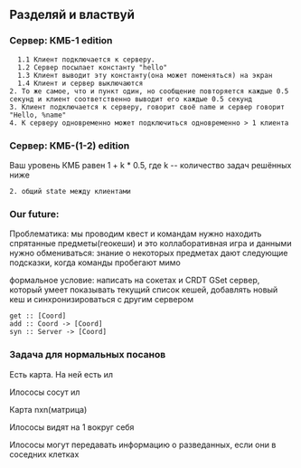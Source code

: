 ## Разделяй и властвуй

### Сервер: КМБ-1 edition
```1. Сделать однопоточный сервер и клиент. С следующим алгоритмом действий:
  1.1 Клиент подключается к серверу.
  1.2 Сервер посылает константу "hello" 
  1.3 Клиент выводит эту константу(она может поменяться) на экран
  1.4 Клиент и сервер выключаются
2. То же самое, что и пункт один, но сообщение повторяется каждые 0.5 секунд и клиент соответственно выводит его каждые 0.5 секунд
3. Клиент подключается к серверу, говорит своё name и сервер говорит "Hello, %name"
4. К серверу одновременно может подключиться одновременно > 1 клиента
```
### Сервер: КМБ-(1-2) edition 
Ваш уровень КМБ равен 1 + k * 0.5, где k -- количество задач решённых ниже
```1. broadcast server: посылка и монитор broadcast сообщений
2. общий state между клиентами
```
### Our future: 
Проблематика: 
мы проводим квест и командам нужно находить спрятанные предметы(геокеши) и это коллаборативная игра и данными нужно обмениваться: знание о некоторых предметах дают следующие подсказки, когда команды пробегают мимо

формальное условие:
написать на сокетах и CRDT GSet сервер, который умеет показывать текущий список кешей, добавлять новый кеш и синхронизироваться с другим сервером 
```newtype Coord = (Float, Float)
get :: [Coord]
add :: Coord -> [Coord]
syn :: Server -> [Coord]
```
### Задача для нормальных посанов
Есть карта. На ней есть ил

Илососы сосут ил

Карта nxn(матрица)

Илососы видят на 1 вокруг себя

Илососы могут передавать информацию о разведанных, если они в соседних клетках
